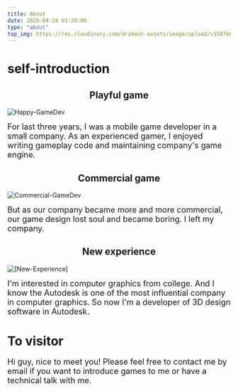 ```yaml
---
title: About
date: 2020-04-24 01:29:00
type: "about"
top_img: https://res.cloudinary.com/drimoon-assets/image/upload/v1587663174/wallroom-1920x1200-bg-072115b_trqaax.jpg
---
```


# **self-introduction**

## <center>Playful game</center>
![Happy-GameDev](https://res.cloudinary.com/drimoon-assets/image/upload/v1587666216/20181130095131_84484_lj7ol0.png)

<font size="4">For last three years, I was a mobile game developer in a small company. As an experienced gamer, I enjoyed writing gameplay code and maintaining company's game engine.</font>

## <center>Commercial game</center>
![Commercial-GameDev](https://res.cloudinary.com/drimoon-assets/image/upload/v1587665692/231149362542_ite8pk.jpg)

<font size="4">But as our company became more and more commercial, our game design lost soul and became boring. I left my company.</font>

## <center>New experience</center>
![[New-Experience]](https://res.cloudinary.com/drimoon-assets/image/upload/v1587666215/revit-overview-video-poster-1920x1080_t1pyfs.jpg)

<font size="4">I'm interested in computer graphics from college. And I know the Autodesk is one of the most influential company in computer graphics. So now I'm a developer of 3D design software in Autodesk.</font>

# **To visitor**
<font size="4">Hi guy, nice to meet you! Please feel free to contact me by email if you want to introduce games to me or have a technical talk with me.</font>